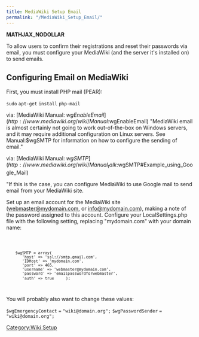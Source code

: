 ```yaml
---
title: MediaWiki Setup Email
permalink: "/MediaWiki_Setup_Email/"
---
```


__MATHJAX_NODOLLAR__

To allow users to confirm their registrations and reset their passwords via email, you must configure your MediaWiki (and the server it's installed on) to send emails.

Configuring Email on MediaWiki
------------------------------

First, you must install PHP mail (PEAR):

`sudo` `apt-get` `install` `php-mail`

via: [MediaWiki Manual: $wgEnableEmail](http://www.mediawiki.org/wiki/Manual:$wgEnableEmail) "MediaWiki email is almost certainly not going to work out-of-the-box on Windows servers, and it may require additional configuration on Linux servers. See Manual:$wgSMTP for information on how to configure the sending of email."

via: [MediaWiki Manual: $wgSMTP](http://www.mediawiki.org/wiki/Manual_talk:$wgSMTP#Example_using_Google_Mail)

"If this is the case, you can configure MediaWiki to use Google mail to send email from your MediaWiki site.

Set up an email account for the MediaWiki site (webmaster@mydomain.com, or info@mydomain.com), making a note of the password assigned to this account. Configure your LocalSettings.php file with the following setting, replacing "mydomain.com" with your domain name:

<code>

`    $wgSMTP = array(`
`       'host' => 'ssl://smtp.gmail.com',`
`       'IDHost' => 'mydomain.com',`
`       'port' => 465,`
`       'username' => 'webmaster@mydomain.com',`
`       'password' => 'emailpasswordforwebmaster',`
`       'auth' => true`
`    );`

</code>

You will probably also want to change these values:

`$wgEmergencyContact` `=` `"wiki@domain.org";` `$wgPasswordSender` `=` `"wiki@domain.org";`

[Category:Wiki Setup](/Category:Wiki_Setup "wikilink")
